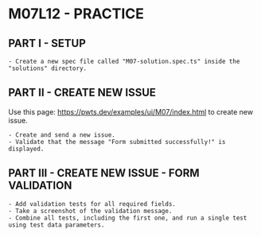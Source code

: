 # M07L12 - PRACTICE

## PART I - SETUP

    - Create a new spec file called "M07-solution.spec.ts" inside the "solutions" directory.

## PART II - CREATE NEW ISSUE

Use this page: https://pwts.dev/examples/ui/M07/index.html to create new issue.

    - Create and send a new issue.
    - Validate that the message "Form submitted successfully!" is displayed.

## PART III - CREATE NEW ISSUE - FORM VALIDATION

    - Add validation tests for all required fields.
    - Take a screenshot of the validation message.
    - Combine all tests, including the first one, and run a single test using test data parameters.

